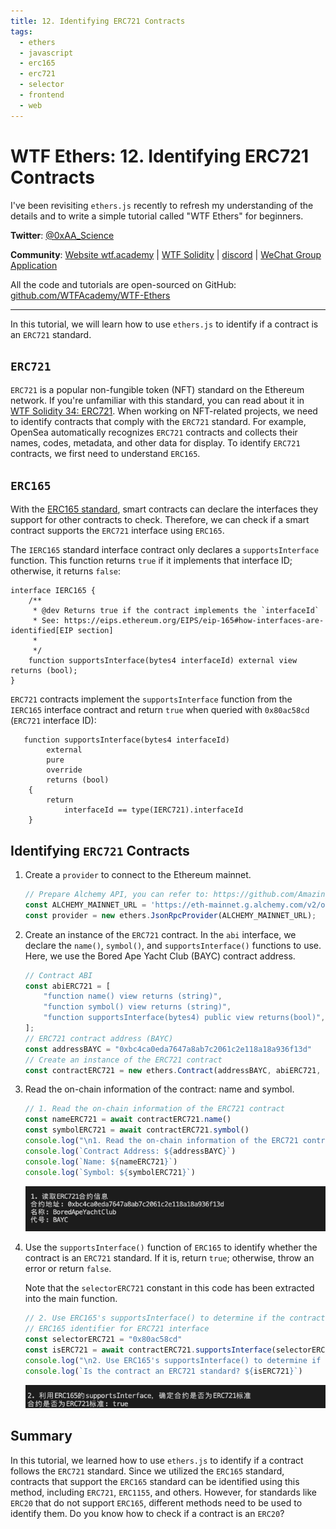 ```yaml
---
title: 12. Identifying ERC721 Contracts
tags:
  - ethers
  - javascript
  - erc165
  - erc721
  - selector
  - frontend
  - web
---
```


# WTF Ethers: 12. Identifying ERC721 Contracts

I've been revisiting `ethers.js` recently to refresh my understanding of the details and to write a simple tutorial called "WTF Ethers" for beginners.

**Twitter**: [@0xAA_Science](https://twitter.com/0xAA_Science)

**Community**: [Website wtf.academy](https://wtf.academy) | [WTF Solidity](https://github.com/AmazingAng/WTFSolidity) | [discord](https://discord.gg/5akcruXrsk) | [WeChat Group Application](https://docs.google.com/forms/d/e/1FAIpQLSe4KGT8Sh6sJ7hedQRuIYirOoZK_85miz3dw7vA1-YjodgJ-A/viewform?usp=sf_link)

All the code and tutorials are open-sourced on GitHub: [github.com/WTFAcademy/WTF-Ethers](https://github.com/WTFAcademy/WTF-Ethers)

-----

In this tutorial, we will learn how to use `ethers.js` to identify if a contract is an `ERC721` standard.

## `ERC721`

`ERC721` is a popular non-fungible token (NFT) standard on the Ethereum network. If you're unfamiliar with this standard, you can read about it in [WTF Solidity 34: ERC721](https://www.wtf.academy/solidity-application/ERC721/). When working on NFT-related projects, we need to identify contracts that comply with the `ERC721` standard. For example, OpenSea automatically recognizes `ERC721` contracts and collects their names, codes, metadata, and other data for display. To identify `ERC721` contracts, we first need to understand `ERC165`.

## `ERC165`

With the [ERC165 standard](https://eips.ethereum.org/EIPS/eip-165), smart contracts can declare the interfaces they support for other contracts to check. Therefore, we can check if a smart contract supports the `ERC721` interface using `ERC165`.

The `IERC165` standard interface contract only declares a `supportsInterface` function. This function returns `true` if it implements that interface ID; otherwise, it returns `false`:

```solidity
interface IERC165 {
    /**
     * @dev Returns true if the contract implements the `interfaceId`
     * See: https://eips.ethereum.org/EIPS/eip-165#how-interfaces-are-identified[EIP section]
     *
     */
    function supportsInterface(bytes4 interfaceId) external view returns (bool);
}
```

`ERC721` contracts implement the `supportsInterface` function from the `IERC165` interface contract and return `true` when queried with `0x80ac58cd` (`ERC721` interface ID):

```solidity
   function supportsInterface(bytes4 interfaceId)
        external
        pure
        override
        returns (bool)
    {
        return
            interfaceId == type(IERC721).interfaceId 
    }
```

## Identifying `ERC721` Contracts

1. Create a `provider` to connect to the Ethereum mainnet.
    ```js
    // Prepare Alchemy API, you can refer to: https://github.com/AmazingAng/WTFSolidity/blob/main/Topics/Tools/TOOL04_Alchemy/readme.md 
    const ALCHEMY_MAINNET_URL = 'https://eth-mainnet.g.alchemy.com/v2/oKmOQKbneVkxgHZfibs-iFhIlIAl6HDN';
    const provider = new ethers.JsonRpcProvider(ALCHEMY_MAINNET_URL);
    ```

2. Create an instance of the `ERC721` contract. In the `abi` interface, we declare the `name()`, `symbol()`, and `supportsInterface()` functions to use. Here, we use the Bored Ape Yacht Club (BAYC) contract address.
    ```js
    // Contract ABI
    const abiERC721 = [
        "function name() view returns (string)",
        "function symbol() view returns (string)",
        "function supportsInterface(bytes4) public view returns(bool)",
    ];
    // ERC721 contract address (BAYC)
    const addressBAYC = "0xbc4ca0eda7647a8ab7c2061c2e118a18a936f13d"
    // Create an instance of the ERC721 contract
    const contractERC721 = new ethers.Contract(addressBAYC, abiERC721, provider)
    ```

3. Read the on-chain information of the contract: name and symbol.
    ```js
    // 1. Read the on-chain information of the ERC721 contract
    const nameERC721 = await contractERC721.name()
    const symbolERC721 = await contractERC721.symbol()
    console.log("\n1. Read the on-chain information of the ERC721 contract")
    console.log(`Contract Address: ${addressBAYC}`)
    console.log(`Name: ${nameERC721}`)
    console.log(`Symbol: ${symbolERC721}`)
    ```
    ![Read Contract Name and Symbol](img/12-1.png)

4. Use the `supportsInterface()` function of `ERC165` to identify whether the contract is an `ERC721` standard. If it is, return `true`; otherwise, throw an error or return `false`.

    Note that the `selectorERC721` constant in this code has been extracted into the main function.
    ```js
    // 2. Use ERC165's supportsInterface() to determine if the contract is an ERC721 standard
    // ERC165 identifier for ERC721 interface
    const selectorERC721 = "0x80ac58cd"
    const isERC721 = await contractERC721.supportsInterface(selectorERC721)
    console.log("\n2. Use ERC165's supportsInterface() to determine if the contract is an ERC721 standard")
    console.log(`Is the contract an ERC721 standard? ${isERC721}`)
    ```
    ![Identify ERC721](img/12-2.png)

## Summary

In this tutorial, we learned how to use `ethers.js` to identify if a contract follows the `ERC721` standard. Since we utilized the `ERC165` standard, contracts that support the `ERC165` standard can be identified using this method, including `ERC721`, `ERC1155`, and others. However, for standards like `ERC20` that do not support `ERC165`, different methods need to be used to identify them. Do you know how to check if a contract is an `ERC20`?